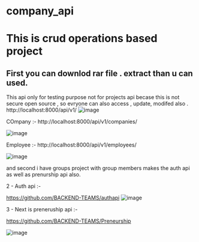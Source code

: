 # company_api
<h1>This is crud operations  based project</h1>

<h2>First you can downlod rar file . extract than u can used. </h2>

This api only for testing purpose not for projects api becase this is not secure open source , so evryone can also access , update, modifed also . 
http://localhost:8000/api/v1/
![image](https://user-images.githubusercontent.com/76628857/195977826-95e8ace2-6e45-42fb-8958-24103fac165c.png)


COmpany :- http://localhost:8000/api/v1/companies/

![image](https://user-images.githubusercontent.com/76628857/195977817-fbd76599-2e9a-4757-945c-2af00f459971.png)



Employee :- http://localhost:8000/api/v1/employees/


![image](https://user-images.githubusercontent.com/76628857/195977790-542d4f2f-97b5-49d1-bc5c-7bbeb6983d1e.png)



and second i have groups project with group members makes the auth api as well as prenurship api also.

2 - Auth api :- 

https://github.com/BACKEND-TEAMS/authapi
![image](https://user-images.githubusercontent.com/76628857/195978102-0d80659d-a922-4ccd-9c6d-4230b9b72afb.png)



3 - Next is preneruship api :- 

https://github.com/BACKEND-TEAMS/Preneurship

![image](https://user-images.githubusercontent.com/76628857/195978158-1384e08a-c854-4368-bb0e-870b24dddb0f.png)



